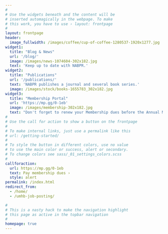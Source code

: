 ```yaml
---
#
# Use the widgets beneath and the content will be
# inserted automagically in the webpage. To make
# this work, you have to use › layout: frontpage
#
layout: frontpage
header:
  image_fullwidth: /images/coffee/cup-of-coffee-1280537-1920x1277.jpg
widget1:
  title: "Blog & News"
  url: '/blog/'
  image: /images/news-1074604-302x182.jpg
  text: 'Keep up to date with NABPR.'
widget2:
  title: "Publications"
  url: '/publications/'
  text: 'NABPR publishes a journal and several book series.'
  image: /images/stock/books-1655783_302x182.jpg
widget3:
  title: "Membership Portal"
  url: 'https://mp.gg/0-1eb'
  image: /images/membership-302x182.jpg
  text: "Don't forget to renew your Membership dues before the Annual Meeting."
#
# Use the call for action to show a button on the frontpage
#
# To make internal links, just use a permalink like this
# url: /getting-started/
#
# To style the button in different colors, use no value
# to use the main color or success, alert or secondary.
# To change colors see sass/_01_settings_colors.scss
#
callforaction:
  url: https://mp.gg/0-1eb
  text: Pay membership dues ›
  style: alert
permalink: /index.html
redirect_from: 
  - /home/
  - /umhb-job-posting/

#
# This is a nasty hack to make the navigation highlight
# this page as active in the topbar navigation
#
homepage: true
---
```

